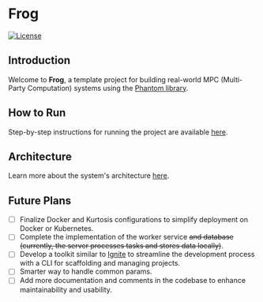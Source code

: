 # Frog

[![License](https://img.shields.io/github/license/zk-steve/frog)](https://github.com/zk-steve/frog/blob/master/LICENSE)

## Introduction

Welcome to **Frog**, a template project for building real-world MPC (Multi-Party Computation) systems using
the [Phantom library](https://github.com/gausslabs/phantom-zone/tree/rewrite).

## How to Run

Step-by-step instructions for running the project are available [here](docs/how_to_run.md).

## Architecture

Learn more about the system's architecture [here](docs/architecture.md).

## Future Plans

- [ ] Finalize Docker and Kurtosis configurations to simplify deployment on Docker or Kubernetes.
- [ ] Complete the implementation of the worker service ~~and database (currently, the server processes tasks and stores
  data locally)~~.
- [ ] Develop a toolkit similar to [Ignite](https://github.com/ignite/cli) to streamline the development process with a
  CLI for scaffolding and managing projects.
- [ ] Smarter way to handle common params.
- [ ] Add more documentation and comments in the codebase to enhance maintainability and usability.